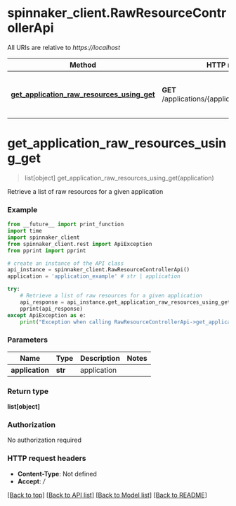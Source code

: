 # spinnaker_client.RawResourceControllerApi

All URIs are relative to *https://localhost*

Method | HTTP request | Description
------------- | ------------- | -------------
[**get_application_raw_resources_using_get**](RawResourceControllerApi.md#get_application_raw_resources_using_get) | **GET** /applications/{application}/rawResources | Retrieve a list of raw resources for a given application


# **get_application_raw_resources_using_get**
> list[object] get_application_raw_resources_using_get(application)

Retrieve a list of raw resources for a given application

### Example
```python
from __future__ import print_function
import time
import spinnaker_client
from spinnaker_client.rest import ApiException
from pprint import pprint

# create an instance of the API class
api_instance = spinnaker_client.RawResourceControllerApi()
application = 'application_example' # str | application

try:
    # Retrieve a list of raw resources for a given application
    api_response = api_instance.get_application_raw_resources_using_get(application)
    pprint(api_response)
except ApiException as e:
    print("Exception when calling RawResourceControllerApi->get_application_raw_resources_using_get: %s\n" % e)
```

### Parameters

Name | Type | Description  | Notes
------------- | ------------- | ------------- | -------------
 **application** | **str**| application | 

### Return type

**list[object]**

### Authorization

No authorization required

### HTTP request headers

 - **Content-Type**: Not defined
 - **Accept**: */*

[[Back to top]](#) [[Back to API list]](../README.md#documentation-for-api-endpoints) [[Back to Model list]](../README.md#documentation-for-models) [[Back to README]](../README.md)

